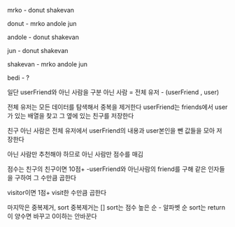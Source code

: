 mrko - donut shakevan 

donut - mrko andole jun

andole - donut shakevan

jun - donut shakevan

shakevan - mrko andole jun

bedi - ?

일단 userFriend와 아닌 사람을 구분
아닌 사람 = 전체 유저 - (userFriend , user)

전체 유저는 모든 데이터를 탐색해서 중복을 제거한다
userFriend는 friends에서 user가 있는 배열을 찾고 그 옆에 있는 친구를 저장한다

친구 아닌 사람은 전체 유저에서 userFriend의 내용과 user본인을 뺀 값들을 모아 저장한다

아닌 사람만 추천해야 하므로 
아닌 사람만 점수를 매김

점수는 친구의 친구이면 10점+
-userFriend와 아닌사람의 friend를 구해 같은 인자들을 구하여 
그 수만큼 곱한다

visitor이면 1점+
visit한 수만큼 곱한다


마지막은 중복제거, sort
중복제거는 []
sort는 점수 높은 순 - 알파벳 순
sort는 return이 양수면 바꾸고 0이하는 안바꾼다